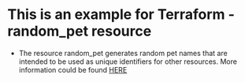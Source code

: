# This is an example for Terraform - random_pet resource

- The resource random_pet generates random pet names that are intended to be used as unique identifiers for other resources.
More information could be found [HERE](https://www.terraform.io/docs/providers/random/r/pet.html)
